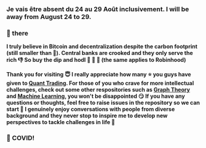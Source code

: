 ### Je vais être absent du 24 au 29 Août inclusivement. I will be away from August 24 to 29. 

### 👋 there

**I truly believe in Bitcoin and decentralization despite the carbon footprint (still smaller than 🏦). Central banks are crooked and they only serve the rich :thumbsdown: So buy the dip and hodl 💎 🙌 💎 (the same applies to Robinhood)**

**Thank you for visiting :innocent: I really appreciate how many :star: you guys have given to <a href=https://github.com/je-suis-tm/quant-trading>Quant Trading</a>. For those of you who crave for more intellectual challenges, check out some other respositories such as <a href=https://github.com/je-suis-tm/graph-theory>Graph Theory</a> and <a href=https://github.com/je-suis-tm/machine-learning>Machine Learning</a>, you won't be disappointed :smirk: If you have any questions or thoughts, feel free to raise issues in the repository so we can start :speech_balloon: I genuinely enjoy conversations with people from diverse background and they never stop to inspire me to develop new perspectives to tackle challenges in life :muscle:**

### :fu: COVID!
